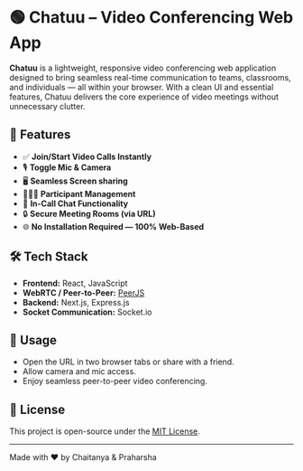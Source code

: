 # 🟢 Chatuu – Video Conferencing Web App

**Chatuu** is a lightweight, responsive video conferencing web application designed to bring seamless real-time communication to teams, classrooms, and individuals — all within your browser. With a clean UI and essential features, Chatuu delivers the core experience of video meetings without unnecessary clutter.

## 🚀 Features

- ✅ **Join/Start Video Calls Instantly**
- 🎙️ **Toggle Mic & Camera**
- 🖥️ **Seamless Screen sharing**
- 🧑‍🤝‍🧑 **Participant Management**
- 💬 **In-Call Chat Functionality**
- 🔒 **Secure Meeting Rooms (via URL)**
- 🌐 **No Installation Required — 100% Web-Based**

## 🛠️ Tech Stack

- **Frontend:** React, JavaScript
- **WebRTC / Peer-to-Peer:** [PeerJS](https://peerjs.com/)
- **Backend:** Next.js, Express.js
- **Socket Communication:** Socket.io

## 🧪 Usage

* Open the URL in two browser tabs or share with a friend.
* Allow camera and mic access.
* Enjoy seamless peer-to-peer video conferencing.

## 📄 License

This project is open-source under the [MIT License](LICENSE).

---

Made with ❤️ by Chaitanya & Praharsha
